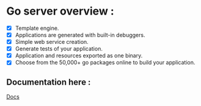 # Go server overview :
-[x] Template engine.
-[x] Applications are generated with built-in debuggers.
-[x] Simple web service creation.
-[x] Generate tests of your application.
-[x] Application and resources exported as one binary.
-[x] Choose from the 50,000+ go packages online to build your application.

## Documentation here :
[Docs](http://golangserver.com)

